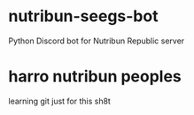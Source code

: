 # nutribun-seegs-bot
Python Discord bot for Nutribun Republic server

# harro nutribun peoples
learning git just for this sh8t
